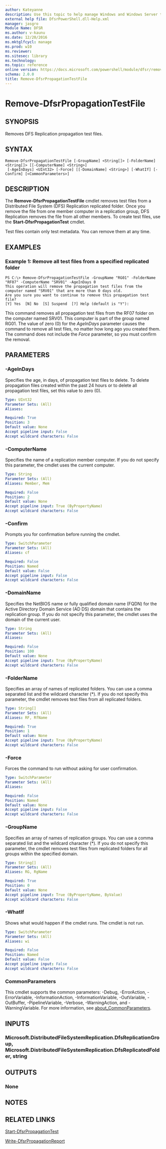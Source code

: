 ```yaml
---
author: Kateyanne
description: Use this topic to help manage Windows and Windows Server technologies with Windows PowerShell.
external help file: DfsrPowerShell.dll-Help.xml
manager: jasgro
Module Name: DFSR
ms.author: v-kaunu
ms.date: 12/20/2016
ms.mktglfcycl: manage
ms.prod: w10
ms.reviewer: 
ms.sitesec: library
ms.technology: 
ms.topic: reference
online version: https://docs.microsoft.com/powershell/module/dfsr/remove-dfsrpropagationtestfile?view=windowsserver2022-ps&wt.mc_id=ps-gethelp
schema: 2.0.0
title: Remove-DfsrPropagationTestFile
---
```


# Remove-DfsrPropagationTestFile

## SYNOPSIS
Removes DFS Replication propagation test files.

## SYNTAX

```
Remove-DfsrPropagationTestFile [-GroupName] <String[]> [-FolderName] <String[]> [[-ComputerName] <String>]
 [-AgeInDays] <UInt32> [-Force] [[-DomainName] <String>] [-WhatIf] [-Confirm] [<CommonParameters>]
```

## DESCRIPTION
The **Remove-DfsrPropagationTestFile** cmdlet removes test files from a Distributed File System (DFS) Replication replicated folder.
Once you remove the file from one member computer in a replication group, DFS Replication removes the file from all other members.
To create test files, use the **Start-DfsrPropagationTest** cmdlet.

Test files contain only test metadata.
You can remove them at any time.

## EXAMPLES

### Example 1: Remove all test files from a specified replicated folder
```
PS C:\> Remove-DfsrPropagationTestFile -GroupName "RG01" -FolderName "RF07" -ComputerName "SRV01" -AgeInDays 0
This operation will remove the propagation test files from the computer named "SRV01" that are more than 0 days old.
Are you sure you want to continue to remove this propagation test file?
[Y] Yes  [N] No  [S] Suspend  [?] Help (default is "Y"):
```

This command removes all propagation test files from the RF07 folder on the computer named SRV01.
This computer is part of the group named RG01.
The value of zero (0) for the *AgeInDays* parameter causes the command to remove all test files, no matter how long ago you created them.
The command does not include the *Force* parameter, so you must confirm the removal.

## PARAMETERS

### -AgeInDays
Specifies the age, in days, of propagation test files to delete.
To delete propagation files created within the past 24 hours or to delete all propagation test files, set this value to zero (0).

```yaml
Type: UInt32
Parameter Sets: (All)
Aliases: 

Required: True
Position: 3
Default value: None
Accept pipeline input: False
Accept wildcard characters: False
```

### -ComputerName
Specifies the name of a replication member computer.
If you do not specify this parameter, the cmdlet uses the current computer.

```yaml
Type: String
Parameter Sets: (All)
Aliases: Member, Mem

Required: False
Position: 2
Default value: None
Accept pipeline input: True (ByPropertyName)
Accept wildcard characters: False
```

### -Confirm
Prompts you for confirmation before running the cmdlet.

```yaml
Type: SwitchParameter
Parameter Sets: (All)
Aliases: cf

Required: False
Position: Named
Default value: False
Accept pipeline input: False
Accept wildcard characters: False
```

### -DomainName
Specifies the NetBIOS name or fully qualified domain name (FQDN) for the Active Directory Domain Service (AD DS) domain that contains the replication group.
If you do not specify this parameter, the cmdlet uses the domain of the current user.

```yaml
Type: String
Parameter Sets: (All)
Aliases: 

Required: False
Position: 100
Default value: None
Accept pipeline input: True (ByPropertyName)
Accept wildcard characters: False
```

### -FolderName
Specifies an array of names of replicated folders.
You can use a comma separated list and the wildcard character (*).
If you do not specify this parameter, the cmdlet removes test files from all replicated folders.

```yaml
Type: String[]
Parameter Sets: (All)
Aliases: RF, RfName

Required: True
Position: 1
Default value: None
Accept pipeline input: True (ByPropertyName)
Accept wildcard characters: False
```

### -Force
Forces the command to run without asking for user confirmation.

```yaml
Type: SwitchParameter
Parameter Sets: (All)
Aliases: 

Required: False
Position: Named
Default value: None
Accept pipeline input: False
Accept wildcard characters: False
```

### -GroupName
Specifies an array of names of replication groups.
You can use a comma separated list and the wildcard character (*).
If you do not specify this parameter, the cmdlet removes test files from replicated folders for all groups within the specified domain.

```yaml
Type: String[]
Parameter Sets: (All)
Aliases: RG, RgName

Required: True
Position: 0
Default value: None
Accept pipeline input: True (ByPropertyName, ByValue)
Accept wildcard characters: False
```

### -WhatIf
Shows what would happen if the cmdlet runs.
The cmdlet is not run.

```yaml
Type: SwitchParameter
Parameter Sets: (All)
Aliases: wi

Required: False
Position: Named
Default value: False
Accept pipeline input: False
Accept wildcard characters: False
```

### CommonParameters
This cmdlet supports the common parameters: -Debug, -ErrorAction, -ErrorVariable, -InformationAction, -InformationVariable, -OutVariable, -OutBuffer, -PipelineVariable, -Verbose, -WarningAction, and -WarningVariable. For more information, see [about_CommonParameters](https://go.microsoft.com/fwlink/?LinkID=113216).

## INPUTS

### Microsoft.DistributedFileSystemReplication.DfsReplicationGroup, Microsoft.DistributedFileSystemReplication.DfsReplicatedFolder, string

## OUTPUTS

### None

## NOTES

## RELATED LINKS

[Start-DfsrPropagationTest](./Start-DfsrPropagationTest.md)

[Write-DfsrPropagationReport](./Write-DfsrPropagationReport.md)

